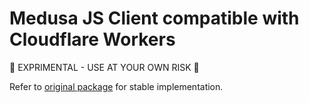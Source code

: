 # Medusa JS Client compatible with Cloudflare Workers

:construction: EXPRIMENTAL - USE AT YOUR OWN RISK :construction:

Refer to [original package](https://docs.medusajs.com/js-client/overview/) for stable implementation.
